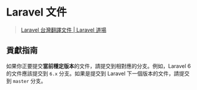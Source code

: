# Laravel 文件

> [Laravel 台灣翻譯文件 | Laravel 道場](https://docs.laravel-dojo.com/laravel/)

## 貢獻指南

如果你正要提交**當前穩定版本**的文件，請提交到相對應的分支。例如，Laravel 6 的文件應該提交到 `6.x` 分支。如果是提交到 Laravel 下一個版本的文件，請提交到 `master` 分支。
